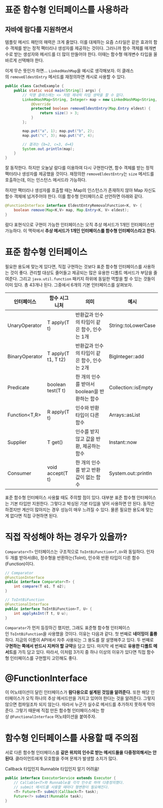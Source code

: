 # 표준 함수형 인터페이스를 사용하라
## **자바에 람다를 지원하면서**

템플릿 메서드 패턴의 매력은 크게 줄었다. 이를 대체하는 요즘 스타일은 같은 효과의 함수 객체를 받는 정적 팩터리나 생성자를 제공하는 것이다. 그러니까 함수 객체를 매개변수로 받는 생성자와 메서드를 더 많이 만들어야 한다. 이때는 함수형 매개변수 타입을 올바르게 선택해야 한다.

이게 무슨 뜻인가 하면… `LinkedHashMap`을 예시로 생각해보자. 이 클래스의 `removeEldestEntry` 메서드를 재정의하면 캐시로 사용할 수 있다.

```java
public class CacheExample {
    public static void main(String[] args) {
        // 익명 클래스에는 <> 처럼 제네릭 타입 생략을 할 수 없다.
        LinkedHashMap<String, Integer> map = new LinkedHashMap<String, Integer>() {
            @Override
            protected boolean removeEldestEntry(Map.Entry eldest) {
                return size() > 3;
            }
        };

        map.put("a", 1); map.put("b", 2);
        map.put("c", 3); map.put("d", 4);

        // 결과는 {b=2, c=3, d=4}
        System.out.println(map);
    }
}
```

잘 동작한다. 하지만 오늘날 람다를 이용하여 다시 구현한다면, 함수 객체를 받는 정적 팩터리나 생성자를 제공했을 것이다. 재정의한 `removeEldestEntry`는 `size` 메서드를 호출하는데, 이는 인스턴스 메서드라 가능하다. 

하지만 팩터리나 생성자를 호출할 때는 Map의 인스턴스가 존재하지 않아 Map 자신도 함수 객체에 넘겨주어야 한다. 이를 함수형 인터페이스로 선언하면 아래와 같다.

```java
@FunctionInterface interface EldestEntryRemovalFunction<K, V> {
    boolean remove(Map<K,V> map, Map.Entry<K, V> eldest);
}
```

람다 표현식으로 구현이 가능한 인터페이스는 오직 추상 메서드가 1개인 인터페이스만 가능하다. 이 맥락에서 **추상 메서드가 1개인 인터페이스를 함수형 인터페이스라고 한다.**

# **표준 함수형 인터페이스**

필요한 용도에 맞는게 있다면, 직접 구현하는 것보다 표준 함수형 인터페이스를 사용하는 것이 좋다. 관리할 대상도 줄어들고 제공되는 많은 유용한 디폴트 메서드가 부담을 줄여준다. 그리고 `java.util.function` 패키지 하위에 동일한 역할을 할 수 있는 것들이 이미 있다. 총 43개나 된다. 그중에서 6개의 기본 인터페이스를 살펴보자.

| 인터페이스 | 함수 시그니처 | 의미 | 예시 |
| --- | --- | --- | --- |
| UnaryOperator<T> | T apply(T t) | 반환값과 인수의 타입이 같은 함수, 인수는 1개 | String::toLowerCase |
| BinaryOperator<T> | T apply(T t1, T t2) | 반환값과 인수의 타입이 같은 함수, 인수는 2개 | BigInteger::add |
| Predicate<T> | boolean test(T t) | 한 개의 인수를 받아서 boolean을 반환하는 함수 | Collection::isEmpty |
| Function<T,R> | R apply(T t) | 인수와 반환 타입이 다른 함수 | Arrays::asList |
| Supplier<T> | T get() | 인수를 받지 않고 값을 반환, 제공하는 함수 | Instant::now |
| Consumer<T> | void accept(T t) | 한 개의 인수를 받고 반환값이 없는 함수 | System.out::println |

표준 함수형 인터페이스 사용핧 때도 주의할 점이 있다. 대부분 표준 함수형 인터페이스는 기본 타입만 지원한다. 그렇다고 박싱된 기본 타입을 넣어 사용하면 안 된다. 동작은 하겠지만 계산이 많아지는 경우 성능이 매우 느려질 수 있다. 물론 필요한 용도에 맞는 게 없다면 직접 구현하면 된다.

# **직접 작성해야 하는 경우가 있을까?**

`Comparator<T>` 인터페이스는 구조적으로 `ToIntBiFunction<T,U>`와 동일하다. 인자 두 개를 받아서(Bi), 정수형을 반환하는(ToInt), 인수와 반환 타입이 다른 함수(Function)이다.

```java
// Comparator
@FunctionInterface
public interface Comparator<T> {
    int compare(T o1, T o2);
}

// ToIntBiFunction
@FunctionalInterface
public interface ToIntBiFunction<T, U> {
    int applyAsInt(T t, U u);
}
```

`Comparator`가 먼저 등장하긴 했지만, 그래도 표준형 함수형 인터페이스인 `ToIntBiFunction`을 사용했을 것이다. 이유는 다음과 같다. 첫 번째로 **네이밍이 훌륭**하다. 지금의 이름이 API에서 자주 사용되는 그 용도를 잘 설명해주고 있다. 두 번째로 **구현하는 쪽에서 반드시 지켜야 할 규약**을 담고 있다. 마지막 세 번째로 **유용한 디폴트 메서드**를 가득 담고 있다. 따라서, 이처럼 3가지 중 하나 이상의 이유가 있다면 직접 함수형 인터페이스를 구현할지 고민해도 좋다.

# **@FunctionInterface**

이 어노테이션이 달린 인터페이스가 **람다용으로 설계된 것임을 알려준다.** 또한 해당 인터페이스가 오직 하나의 추상 메서드만을 가지고 있어야 한다는 것을 알려준다. 그렇지 않으면 컴파일조차 되지 않는다. 따라서 누군가 실수로 메서드를 추가하지 못하게 막아준다. 그렇기 때문에 직접 만든 함수형 인터페이스에는 항상 `@FunctionalInterface` 어노테이션을 붙여주자.

# **함수형 인터페이스를 사용할 때 주의점**

서로 다른 함수형 인터페이스를 **같은 위치의 인수로 받는 메서드들을 다중정의해서는 안 된다**. 클라이언트에게 모호함을 주며 문제가 발생할 소지가 많다.

Callback 타입인지 Runnable 타입인지 알기 어려움!

```java
public interface ExecutorService extends Executor {
    // Callable<T>와 Runnable을 각각 인수로 하여 다중정의했다.
    // submit 메서드를 사용할 때마다 형변환이 필요해진다.
    <T> Future<T> submit(Callback<T> task);
    Future<?> submit(Runnable task);
}
```
